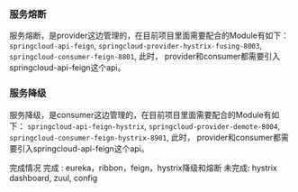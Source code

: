### 服务熔断
服务熔断，是provider这边管理的，在目前项目里面需要配合的Module有如下：
`springcloud-api-feign`, `springcloud-provider-hystrix-fusing-8003`, `springcloud-consumer-feign-8801`, 此时，
provider和consumer都需要引入springcloud-api-feign这个api。

### 服务降级
服务降级，是consumer这边管理的，在目前项目里面需要配合的Module有如下：
`springcloud-api-feign-hystrix`, `springcloud-provider-demote-8004`, `springcloud-consumer-feign-hystrix-8901`, 此时，
provider和consumer都需要引入springcloud-api-feign这个api。

完成情况
完成 : eureka，ribbon，feign，hystrix降级和熔断
未完成: hystrix dashboard, zuul, config